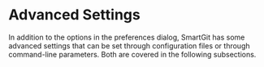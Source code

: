 # Advanced Settings

In addition to the options in the preferences dialog, SmartGit has some advanced settings that can be set through configuration files or through command-line parameters. Both are covered in the following subsections.
